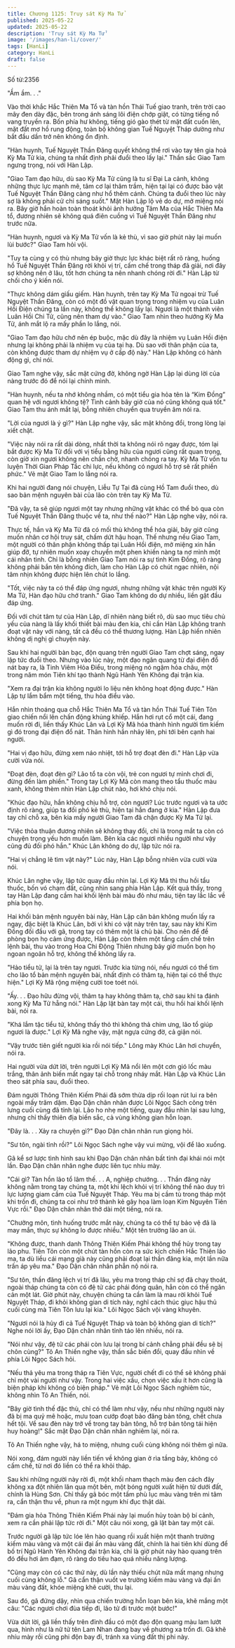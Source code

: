 ```yaml
---
title: Chương 1125: Truy sát Kỳ Ma Tử
published: 2025-05-22
updated: 2025-05-22
description: 'Truy sát Kỳ Ma Tử'
image: '/images/han-li/cover/'
tags: [HanLi]
category: HanLi
draft: false
---
```


Số từ:2356  










"Ầm ầm. . ."

Vào thời khắc Hắc Thiên Ma Tổ và tàn hồn Thái Tuế giao tranh, trên trời cao mây đen dày đặc, bên trong ánh sáng lôi điện chớp giật, có từng tiếng nổ vang truyền ra. Bốn phía hư không, tiếng gió gào thét từ mặt đất cuốn lên, mặt đất mơ hồ rung động, toàn bộ không gian Tuế Nguyệt Tháp dường như bắt đầu dần trở nên không ổn định.

"Hàn huynh, Tuế Nguyệt Thần Đăng quyết không thể rơi vào tay tên gia hoả Kỳ Ma Tử kia, chúng ta nhất định phải đuổi theo lấy lại." Thần sắc Giao Tam ngưng trọng, nói với Hàn Lập.

"Giao Tam đạo hữu, dù sao Kỳ Ma Tử cũng là tu sĩ Đại La cảnh, không những thực lực mạnh mẽ, tâm cơ lại thâm trầm, hiện tại lại có được bảo vật Tuế Nguyệt Thần Đăng càng như hổ thêm cánh. Chúng ta đuổi theo lúc này sợ là không phải cử chỉ sáng suốt." Mặt Hàn Lập lộ vẻ do dự, mở miệng nói ra. Bây giờ hắn hoàn toàn thoát khỏi ảnh hưởng Tâm Ma của Hắc Thiên Ma tổ, đương nhiên sẽ không quá điên cuồng vì Tuế Nguyệt Thần Đăng như trước nữa.

"Hàn huynh, ngươi và Kỳ Ma Tử vốn là kẻ thù, vì sao giờ phút này lại muốn lùi bước?" Giao Tam hỏi vội.

"Tuy ta cùng y có thù nhưng bây giờ thực lực khác biệt rất rõ ràng, huống hồ Tuế Nguyệt Thần Đăng rời khỏi vị trí, cấm chế trong tháp đã giải, nơi đây sợ không nên ở lâu, tốt hơn chúng ta nên nhanh chóng rời đi." Hàn Lập từ chối cho ý kiến nói.

"Thực không dám giấu giếm. Hàn huynh, trên tay Kỳ Ma Tử ngoại trừ Tuế Nguyệt Thần Đăng, còn có một đồ vật quan trọng trong nhiệm vụ của Luân Hồi Điện chúng ta lần này, không thể không lấy lại. Ngươi là một thành viên Luân Hồi Chi Tử, cũng nên tham dự vào." Giao Tam nhìn theo hướng Kỳ Ma Tử, ánh mắt lộ ra mấy phần lo lắng, nói.

"Giao Tam đạo hữu chớ nên ép buộc, mặc dù đây là nhiệm vụ Luân Hồi điện nhưng lại không phải là nhiệm vụ của tại hạ. Dù sao với thân phận của ta, còn không được tham dự nhiệm vụ ở cấp độ này." Hàn Lập không có hành động gì, chỉ nói.

Giao Tam nghe vậy, sắc mặt cứng đờ, không ngờ Hàn Lập lại dùng lời của nàng trước đó để nói lại chính mình.

"Hàn huynh, nếu ta nhớ không nhầm, có một tiểu gia hỏa tên là “Kim Đồng” quan hệ với ngươi không tệ? Tình cảnh bây giờ của nó cũng không quá tốt." Giao Tam thu ánh mắt lại, bỗng nhiên chuyển qua truyền âm nói ra.

"Lời của ngươi là ý gì?" Hàn Lập nghe vậy, sắc mặt không đổi, trong lòng lại xiết chặt.

"Việc này nói ra rất dài dòng, nhất thời ta không nói rõ ngay được, tóm lại bắt được Kỳ Ma Tử đối với vị tiểu bằng hữu của ngươi cũng rất quan trọng, còn giờ xin ngươi không nên chần chờ, nhanh chóng ra tay. Kỳ Ma Tử vốn tu luyện Thời Gian Pháp Tắc chi lực, nếu không có ngươi hỗ trợ sẽ rất phiền phức." Vẻ mặt Giao Tam lo lắng nói ra.

Khi hai người đang nói chuyện, Liễu Tự Tại đã cùng Hồ Tam đuổi theo, dù sao bản mệnh nguyên bài của lão còn trên tay Kỳ Ma Tử.

"Đã vậy, ta sẽ giúp ngươi một tay nhưng những vật khác có thể bỏ qua còn Tuế Nguyệt Thần Đăng thuộc về ta, như thế nào?" Hàn Lập nghe vậy, nói ra.

Thực tế, hắn và Kỳ Ma Tử đã có mối thù không thể hóa giải, bây giờ cũng muốn nhân cơ hội truy sát, chấm dứt hậu hoạn. Thế nhưng nếu Giao Tam, một người có thân phận không thấp tại Luân Hồi điện, mở miệng xin hắn giúp đỡ, tự nhiên muốn xoay chuyển một phen khiến nàng ta nợ mình một cái nhân tình. Chỉ là bỗng nhiên Giao Tam nói ra sự tình Kim Đồng, rõ ràng không phải bắn tên không đích, làm cho Hàn Lập có chút ngạc nhiên, nội tâm nhịn không được hiện lên chút lo lắng.

"Tốt, việc này ta có thể đáp ứng ngươi, nhưng những vật khác trên người Kỳ Ma Tử, Hàn đạo hữu chớ tranh." Giao Tam không do dự nhiều, liền gật đầu đáp ứng.

Đối với chút tâm tư của Hàn Lập, dĩ nhiên nàng biết rõ, dù sao mục tiêu chủ yếu của nàng là lấy khối thiết bài màu đen kia, chỉ cần Hàn Lập không tranh đoạt vật này với nàng, tất cả đều có thể thương lượng. Hàn Lập hiển nhiên không dị nghị gì chuyện này.

Sau khi hai người bàn bạc, độn quang trên người Giao Tam chợt sáng, ngay lập tức đuổi theo. Nhưng vào lúc này, một đạo ngân quang từ đại điện đổ nát bay ra, là Tinh Viêm Hỏa Điểu, trong miệng nó ngậm hỏa châu, một trong năm món Tiên khí tạo thành Ngũ Hành Yên Không đại trận kia.

"Xem ra đại trận kia không người lo liệu nên không hoạt động được." Hàn Lập tự lẩm bẩm một tiếng, thu hỏa điểu vào.

Hắn nhìn thoáng qua chỗ Hắc Thiên Ma Tổ và tàn hồn Thái Tuế Tiên Tôn giao chiến nổi lên chấn động khủng khiếp. Hắn hơi rụt cổ một cái, đang muốn rời đi, liền thấy Khúc Lân và Lợi Kỳ Mã hóa thành hình người tìm kiếm gì đó trong đại điện đổ nát. Thân hình hắn nhảy lên, phi tới bên cạnh hai người.

"Hai vị đạo hữu, đừng xem náo nhiệt, tới hỗ trợ đoạt đèn đi." Hàn Lập vừa cười vừa nói.

"Đoạt đèn, đoạt đèn gì? Lão tổ ta còn vội, trẻ con ngươi tự mình chơi đi, đừng đến làm phiền." Trong tay Lợi Kỳ Mã còn mang theo tẩu thuốc màu xanh, không thèm nhìn Hàn Lập chút nào, hơi khó chịu nói.

"Khúc đạo hữu, hắn không chịu hỗ trợ, còn ngươi? Lúc trước ngươi và ta ước định rõ ràng, giúp ta đối phó kẻ thù, hiện tại hắn đang ở kia." Hàn Lập đưa tay chỉ chỗ xa, bên kia mấy người Giao Tam đã chặn được Kỳ Ma Tử lại.

"Việc thỏa thuận đương nhiên sẽ không thay đổi, chỉ là trong mắt ta còn có chuyện trọng yếu hơn muốn làm. Bên kia các ngươi nhiều người như vậy cũng đủ đối phó hắn." Khúc Lân không do dự, lập tức nói ra.

"Hai vị chẳng lẽ tìm vật này?" Lúc này, Hàn Lập bỗng nhiên vừa cười vừa nói.

Khúc Lân nghe vậy, lập tức quay đầu nhìn lại. Lợi Kỳ Mã thì thu hồi tẩu thuốc, bốn vó chạm đất, cũng nhìn sang phía Hàn Lập. Kết quả thấy, trong tay Hàn Lập đang cầm hai khối lệnh bài màu đỏ như máu, tiện tay lắc lắc về phía bọn họ.

Hai khối bản mệnh nguyên bài này, Hàn Lập căn bản không muốn lấy ra ngay, đặc biệt là Khúc Lân, bởi vì khi có vật này trên tay, sau này khi Kim Đồng đối đầu với gã, trong tay có thêm một lá chủ bài. Cho nên để đề phòng bọn họ cảm ứng được, Hàn Lập còn thêm một tầng cấm chế trên lệnh bài, thu vào trong Hoa Chi Động Thiên nhưng bây giờ muốn bọn họ ngoan ngoãn hỗ trợ, không thể không lấy ra.

"Hảo tiểu tử, lại là trên tay ngươi. Trước kia từng nói, nếu ngươi có thể tìm cho lão tổ bản mệnh nguyên bài, nhất định có thâm tạ, hiện tại có thể thực hiện." Lợi Kỳ Mã rộng miệng cười toe toét nói.

"Ấy. . . Đạo hữu đừng vội, thâm tạ hay không thâm tạ, chờ sau khi ta đánh xong Kỳ Ma Tử hẵng nói." Hàn Lập lật bàn tay một cái, thu hồi hai khối lệnh bài, nói ra.

"Khá lắm tặc tiểu tử, không thấy thỏ thì không thả chim ưng, lão tổ giúp ngươi là được." Lợi Kỳ Mã nghe vậy, mặt ngựa cứng đờ, cả giận nói.

"Vậy trước tiên giết người kia rồi nói tiếp." Lông mày Khúc Lân hơi chuyển, nói ra.

Hai người vừa dứt lời, trên người Lợi Kỳ Mã nổi lên một cơn gió lốc màu trắng, thân ảnh biến mất ngay tại chỗ trong nháy mắt. Hàn Lập và Khúc Lân theo sát phía sau, đuổi theo.

Đám người Thông Thiên Kiếm Phái đã sớm thừa dịp rối loạn rút lui ra bên ngoài mấy trăm dặm. Đạo Dận chân nhân được Lôi Ngọc Sách cõng trên lưng cuối cùng đã tỉnh lại. Lão ho nhẹ một tiếng, quay đầu nhìn lại sau lưng, nhưng chỉ thấy thiên địa biến sắc, cả vùng không gian hỗn loạn.

"Đây là. . . Xảy ra chuyện gì?" Đạo Dận chân nhân run giọng hỏi.

"Sư tôn, ngài tỉnh rồi?" Lôi Ngọc Sách nghe vậy vui mừng, vội để lão xuống.

Gã kể sơ lược tình hình sau khi Đạo Dận chân nhân bất tỉnh đại khái nói một lần. Đạo Dận chân nhân nghe được liên tục nhíu mày.

"Cái gì? Tàn hồn lão tổ lâm thế. . . A, nghiệp chướng. . . Thần đăng này không nằm trong tay chúng ta, một khi lệch khỏi vị trí không thể nào duy trì lực lượng giam cầm của Tuế Nguyệt Tháp. Yêu ma bị cầm tù trong tháp một khi trốn đi, chúng ta coi như trở thành kẻ gây họa làm loạn Kim Nguyên Tiên Vực rồi." Đạo Dận chân nhân thở dài một tiếng, nói ra.

"Chưởng môn, tình huống trước mắt này, chúng ta có thể tự bảo vệ đã là may mắn, thực sự không lo được nhiều." Một tên trưởng lão an ủi.

"Không được, thanh danh Thông Thiên Kiếm Phái không thể hủy trong tay lão phu. Tiên Tôn còn một chút tàn hồn còn ra sức kịch chiến Hắc Thiên lão ma, ta dù liều cái mạng già này cũng phải đoạt lại thần đăng kia, một lần nữa trấn áp yêu ma." Đạo Dận chân nhân phẫn nộ nói ra.

"Sư tôn, thần đăng lệch vị trí đã lâu, yêu ma trong tháp chỉ sợ đã chạy thoát, ngoài tháp chúng ta còn có đệ tử các phái đóng quân, hẳn còn có thể ngăn cản một lát. Giờ phút này, chuyện chúng ta cần làm là mau rời khỏi Tuế Nguyệt Tháp, đi khỏi không gian di tích này, nghĩ cách thúc giục hậu thủ cuối cùng mà Tiên Tôn lưu lại kia." Lôi Ngọc Sách vội vàng khuyên.

"Ngươi nói là hủy đi cả Tuế Nguyệt Tháp và toàn bộ không gian di tích?" Nghe nói lời ấy, Đạo Dận chân nhân tỉnh táo lên nhiều, nói ra.

"Nói như vậy, đệ tử các phái còn lưu lại trong bí cảnh chẳng phải đều sẽ bị chôn cùng?" Tô An Thiến nghe vậy, thần sắc biến đổi, quay đầu nhìn về phía Lôi Ngọc Sách hỏi.

"Nếu thả yêu ma trong tháp ra Tiên Vực, người chết đi có thể sẽ không phải chỉ một vài người như vậy. Trong hai việc xấu, chọn việc xấu ít hơn cũng là biện pháp khi không có biện pháp." Vẻ mặt Lôi Ngọc Sách nghiêm túc, không nhìn Tô An Thiến, nói.

"Bây giờ tình thế đặc thù, chỉ có thể làm như vậy, nếu như những người này đã bị ma quỷ mê hoặc, mưu toan cướp đoạt bảo đăng bản tông, chết chưa hết tội. Về sau đèn này trở về trong tay bản tông, hỗ trợ bản tông tái hiện huy hoàng!" Sắc mặt Đạo Dận chân nhân nghiêm lại, nói ra.

Tô An Thiến nghe vậy, há to miệng, nhưng cuối cùng không nói thêm gì nữa.

Nói xong, đám người này liền tiến về không gian ở rìa tầng bảy, không có cấm chế, từ nơi đó liền có thể ra khỏi tháp.

Sau khi những người này rời đi, một khối nham thạch màu đen cách đây không xa đột nhiên lăn qua một bên, một bóng người xuất hiện từ dưới đất, chính là Hùng Sơn. Chỉ thấy gã bóc một tấm phù lục màu vàng trên mi tâm ra, cẩn thận thu về, phun ra một ngụm khí đục thật dài.

"Đám gia hỏa Thông Thiên Kiếm Phái này lại muốn hủy toàn bộ bí cảnh, xem ra cần phải lập tức rời đi." Một câu nói xong, gã lật bàn tay một cái.

Trước người gã lập tức lóe lên hào quang rồi xuất hiện một thanh trường kiếm màu vàng và một cái đại ấn màu vàng đất, chính là hai tiên khí dùng để bố trí Ngũ Hành Yên Không đại trận kia, chỉ là giờ phút này hào quang trên đó đều hơi ảm đạm, rõ ràng do tiêu hao quá nhiều năng lượng.

"Cũng may còn có các thứ này, dù lần này thiếu chút nữa mất mạng nhưng cuối cùng không lỗ." Gã cẩn thận vuốt ve trường kiếm màu vàng và đại ấn màu vàng đất, khóe miệng khẽ cười, thu lại.

Sau đó, gã đứng dậy, nhìn qua chiến trường hỗn loạn bên kia, khẽ mắng một câu: "Các ngươi chơi đùa tiếp đi, lão tử đi trước một bước!"

Vừa dứt lời, gã liền thấy trên đỉnh đầu có một đạo độn quang màu lam lướt qua, hình như là nữ tử tên Lam Nhan đang bay về phương xa trốn đi. Gã khẽ nhíu mày rồi cũng phi độn bay đi, tránh xa vùng đất thị phi này.
